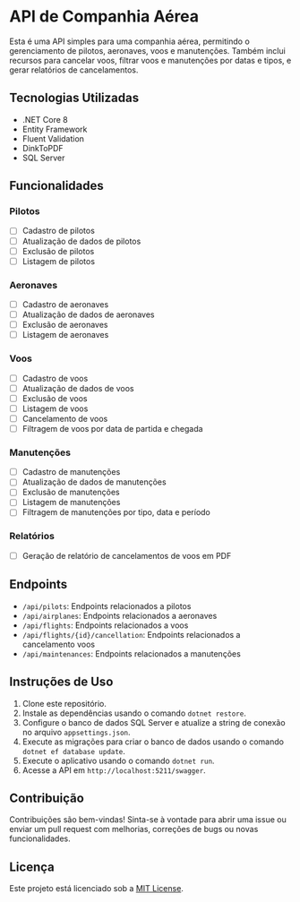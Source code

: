 # API de Companhia Aérea

Esta é uma API simples para uma companhia aérea, permitindo o gerenciamento de pilotos, aeronaves, voos e manutenções. Também inclui recursos para cancelar voos, filtrar voos e manutenções por datas e tipos, e gerar relatórios de cancelamentos.

## Tecnologias Utilizadas

- .NET Core 8
- Entity Framework
- Fluent Validation
- DinkToPDF
- SQL Server

## Funcionalidades

### Pilotos

- [ ] Cadastro de pilotos
- [ ] Atualização de dados de pilotos
- [ ] Exclusão de pilotos
- [ ] Listagem de pilotos

### Aeronaves

- [ ] Cadastro de aeronaves
- [ ] Atualização de dados de aeronaves
- [ ] Exclusão de aeronaves
- [ ] Listagem de aeronaves

### Voos

- [ ] Cadastro de voos
- [ ] Atualização de dados de voos
- [ ] Exclusão de voos
- [ ] Listagem de voos
- [ ] Cancelamento de voos
- [ ] Filtragem de voos por data de partida e chegada

### Manutenções

- [ ] Cadastro de manutenções
- [ ] Atualização de dados de manutenções
- [ ] Exclusão de manutenções
- [ ] Listagem de manutenções
- [ ] Filtragem de manutenções por tipo, data e período

### Relatórios

- [ ] Geração de relatório de cancelamentos de voos em PDF

## Endpoints

- `/api/pilots`: Endpoints relacionados a pilotos
- `/api/airplanes`: Endpoints relacionados a aeronaves
- `/api/flights`: Endpoints relacionados a voos
- `/api/flights/{id}/cancellation`: Endpoints relacionados a cancelamento voos
- `/api/maintenances`: Endpoints relacionados a manutenções

## Instruções de Uso

1. Clone este repositório.
2. Instale as dependências usando o comando `dotnet restore`.
3. Configure o banco de dados SQL Server e atualize a string de conexão no arquivo `appsettings.json`.
4. Execute as migrações para criar o banco de dados usando o comando `dotnet ef database update`.
5. Execute o aplicativo usando o comando `dotnet run`.
6. Acesse a API em `http://localhost:5211/swagger`.

## Contribuição

Contribuições são bem-vindas! Sinta-se à vontade para abrir uma issue ou enviar um pull request com melhorias, correções de bugs ou novas funcionalidades.

## Licença

Este projeto está licenciado sob a [MIT License](LICENSE).
